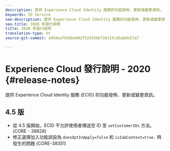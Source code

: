 ```yaml
---
description: 提供 Experience Cloud Identity 服務的功能發佈、更新或變更資訊。
keywords: ID Service
seo-description: 提供 Experience Cloud Identity 服務的功能發佈、更新或變更資訊。
seo-title: 2020 年發行說明
title: 2020 年發行說明
translation-type: ht
source-git-commit: a958ea783bbe602f52635bbf2b315c85a8de57a7

---
```



# Experience Cloud 發行說明 - 2020 {#release-notes}

提供 Experience Cloud Identity 服務 (ECID) 的功能發佈、更新或變更資訊。

## 4.5 版

* 從 4.5 版開始，ECID 不允許使用者傳送空 ID 至 `setCustomerIDs` 方法。(CORE - 38828)
* 修正選擇加入功能誤設為 `doesOptInApply=false` 和 `isIabContext=true.` 時發生的問題 (CORE-38351)
